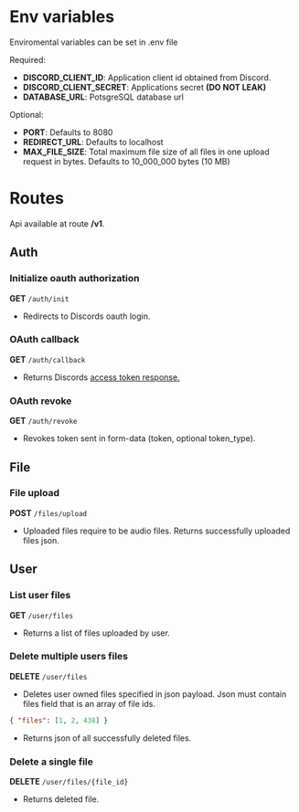 # Env variables
Enviromental variables can be set in .env file

Required: 
- **DISCORD_CLIENT_ID**: Application client id obtained from Discord.
- **DISCORD_CLIENT_SECRET**: Applications secret **(DO NOT LEAK)**
- **DATABASE_URL**: PotsgreSQL database url

Optional:
- **PORT**: Defaults to 8080
- **REDIRECT_URL**: Defaults to localhost
- **MAX_FILE_SIZE**: Total maximum file size of all files in one upload request in bytes. Defaults
  to 10_000_000 bytes (10 MB)

# Routes
Api available at route **/v1**.

## Auth

### Initialize oauth authorization
**GET** `/auth/init`
- Redirects to Discords oauth login.

### OAuth callback
**GET** `/auth/callback`
- Returns Discords [access token response.](https://discord.com/developers/docs/topics/oauth2#authorization-code-grant-access-token-response)

### OAuth revoke
[TODO]: <> (Make sure this is accurate with actual implementation)
**GET** `/auth/revoke`
- Revokes token sent in form-data (token, optional token_type).

## File

### File upload
**POST** `/files/upload`
- Uploaded files require to be audio files. Returns successfully uploaded files json.

## User

### List user files
**GET** `/user/files`
- Returns a list of files uploaded by user.

### Delete multiple users files
**DELETE** `/user/files`
- Deletes user owned files specified in json payload.
Json must contain files field that is an array of file ids.
```json
{ "files": [1, 2, 438] }
```
- Returns json of all successfully deleted files.

### Delete a single file
**DELETE** `/user/files/{file_id}`
- Returns deleted file.
